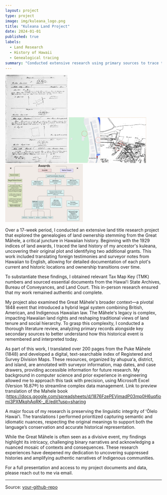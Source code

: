 ```yaml
---
layout: project
type: project
image: img/kuleana_logo.png
title: "Kuleana Land Project"
date: 2024-01-01
published: true
labels:
  - Land Research
  - History of Hawaii
  - Genealogical tracing
summary: "Conducted extensive research using primary sources to trace the genealogy of land ownership from 1840 onwards. Translated historical documents from Hawaiian to English, utilizing resources at the Hawaiʻi State Archives and the Bureau of Conveyances."
---
```


<div class="text-center p-4">
  <img width="200px" src="../img/3570.png" class="img-thumbnail">
  <img width="250px" src="../img/map.png" class="img-thumbnail">
  <img width="250px" src="../img/award.png" class="img-thumbnail">
</div>

Over a 17-week period, I conducted an extensive land title research project that explored the genealogies of land ownership stemming from the Great Māhele, a critical juncture in Hawaiian history. Beginning with the 1929 indices of land awards, I traced the land history of my ancestor's kuleana, uncovering their original plot and identifying two additional grants. This work included translating foreign testimonies and surveyor notes from Hawaiian to English, allowing for detailed documentation of each plot's current and historic locations and ownership transitions over time.

To substantiate these findings, I obtained relevant Tax Map Key (TMK) numbers and sourced essential documents from the Hawaiʻi State Archives, Bureau of Conveyances, and Land Court. This in-person research ensured that my work remained authentic and complete.

My project also examined the Great Māhele's broader context—a pivotal 1848 event that introduced a hybrid legal system combining British, American, and Indigenous Hawaiian law. The Māhele's legacy is complex, impacting Hawaiian land rights and reshaping traditional views of land tenure and social hierarchy. To grasp this complexity, I conducted a thorough literature review, analyzing primary records alongside key secondary sources to better understand how this historical event is remembered and interpreted today.

As part of this work, I translated over 200 pages from the Puke Māhele (1848) and developed a digital, text-searchable index of Registered and Survey Division Maps. These resources, organized by ahupuaʻa, district, and island, are annotated with surveyor information, map dates, and case drawers, providing accessible information for future research. My background in computer science and prior experience in engineering allowed me to approach this task with precision, using Microsoft Excel (Version 16.87®) to streamline complex data management. Link to preview translation of the Mahele book :https://docs.google.com/spreadsheets/d/1876FzePEVjmadP03mp0H6uqfiomi3PXMkqhAqRK-_iE/edit?usp=sharing

A major focus of my research is preserving the linguistic integrity of ʻŌlelo Hawaiʻi. The translations I performed prioritized capturing semantic and idiomatic nuances, respecting the original meanings to support both the language’s conservation and accurate historical representation.

While the Great Māhele is often seen as a divisive event, my findings highlight its intricacy, challenging binary narratives and acknowledging a nuanced mosaic of contexts and consequences. These research experiences have deepened my dedication to uncovering suppressed histories and amplifying authentic narratives of Indigenous communities.

For a full presentation and access to my project documents and data, please reach out to me via email.

<hr>

Source: <a href="https://github.com/your-github-repo"><i class="large github icon"></i>your-github-repo</a>
